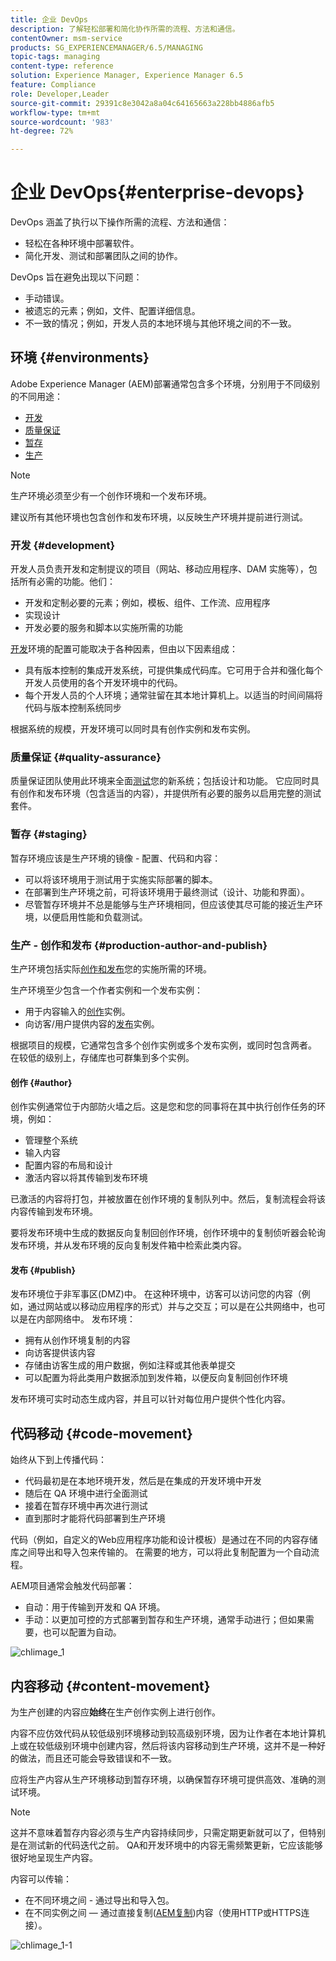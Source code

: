```yaml
---
title: 企业 DevOps
description: 了解轻松部署和简化协作所需的流程、方法和通信。
contentOwner: msm-service
products: SG_EXPERIENCEMANAGER/6.5/MANAGING
topic-tags: managing
content-type: reference
solution: Experience Manager, Experience Manager 6.5
feature: Compliance
role: Developer,Leader
source-git-commit: 29391c8e3042a8a04c64165663a228bb4886afb5
workflow-type: tm+mt
source-wordcount: '983'
ht-degree: 72%

---
```


# 企业 DevOps{#enterprise-devops}

DevOps 涵盖了执行以下操作所需的流程、方法和通信：

* 轻松在各种环境中部署软件。
* 简化开发、测试和部署团队之间的协作。

DevOps 旨在避免出现以下问题：

* 手动错误。
* 被遗忘的元素；例如，文件、配置详细信息。
* 不一致的情况；例如，开发人员的本地环境与其他环境之间的不一致。

## 环境 {#environments}

Adobe Experience Manager (AEM)部署通常包含多个环境，分别用于不同级别的不同用途：

* [开发](#development)
* [质量保证](#quality-assurance)
* [暂存](#staging)
* [生产](#production-author-and-publish)

>[!NOTE]
>
>生产环境必须至少有一个创作环境和一个发布环境。
>
>建议所有其他环境也包含创作和发布环境，以反映生产环境并提前进行测试。

### 开发 {#development}

开发人员负责开发和定制提议的项目（网站、移动应用程序、DAM 实施等），包括所有必需的功能。他们：

* 开发和定制必要的元素；例如，模板、组件、工作流、应用程序
* 实现设计
* 开发必要的服务和脚本以实施所需的功能

[开发](/help/sites-developing/best-practices.md)环境的配置可能取决于各种因素，但由以下因素组成：

* 具有版本控制的集成开发系统，可提供集成代码库。它可用于合并和强化每个开发人员使用的各个开发环境中的代码。
* 每个开发人员的个人环境；通常驻留在其本地计算机上。以适当的时间间隔将代码与版本控制系统同步

根据系统的规模，开发环境可以同时具有创作实例和发布实例。

### 质量保证 {#quality-assurance}

质量保证团队使用此环境来全面[测试](/help/sites-developing/test-plan.md)您的新系统；包括设计和功能。 它应同时具有创作和发布环境（包含适当的内容），并提供所有必要的服务以启用完整的测试套件。

### 暂存 {#staging}

暂存环境应该是生产环境的镜像 - 配置、代码和内容：

* 可以将该环境用于测试用于实施实际部署的脚本。
* 在部署到生产环境之前，可将该环境用于最终测试（设计、功能和界面）。
* 尽管暂存环境并不总是能够与生产环境相同，但应该使其尽可能的接近生产环境，以便启用性能和负载测试。

### 生产 - 创作和发布 {#production-author-and-publish}

生产环境包括实际[创作和发布](/help/sites-authoring/author.md#concept-of-authoring-and-publishing)您的实施所需的环境。

生产环境至少包含一个作者实例和一个发布实例：

* 用于内容输入的[创作](#author)实例。
* 向访客/用户提供内容的[发布](#publish)实例。

根据项目的规模，它通常包含多个创作实例或多个发布实例，或同时包含两者。 在较低的级别上，存储库也可群集到多个实例。

#### 创作 {#author}

创作实例通常位于内部防火墙之后。这是您和您的同事将在其中执行创作任务的环境，例如：

* 管理整个系统
* 输入内容
* 配置内容的布局和设计
* 激活内容以将其传输到发布环境

已激活的内容将打包，并被放置在创作环境的复制队列中。然后，复制流程会将该内容传输到发布环境。

要将发布环境中生成的数据反向复制回创作环境，创作环境中的复制侦听器会轮询发布环境，并从发布环境的反向复制发件箱中检索此类内容。

#### 发布 {#publish}

发布环境位于非军事区(DMZ)中。 在这种环境中，访客可以访问您的内容（例如，通过网站或以移动应用程序的形式）并与之交互；可以是在公共网络中，也可以是在内部网络中。 发布环境：

* 拥有从创作环境复制的内容
* 向访客提供该内容
* 存储由访客生成的用户数据，例如注释或其他表单提交
* 可以配置为将此类用户数据添加到发件箱，以便反向复制回创作环境

发布环境可实时动态生成内容，并且可以针对每位用户提供个性化内容。

## 代码移动 {#code-movement}

始终从下到上传播代码：

* 代码最初是在本地环境开发，然后是在集成的开发环境中开发
* 随后在 QA 环境中进行全面测试
* 接着在暂存环境中再次进行测试
* 直到那时才能将代码部署到生产环境

代码（例如，自定义的Web应用程序功能和设计模板）是通过在不同的内容存储库之间导出和导入包来传输的。 在需要的地方，可以将此复制配置为一个自动流程。

AEM项目通常会触发代码部署：

* 自动：用于传输到开发和 QA 环境。
* 手动：以更加可控的方式部署到暂存和生产环境，通常手动进行；但如果需要，也可以配置为自动。

![chlimage_1](assets/chlimage_1.png)

## 内容移动 {#content-movement}

为生产创建的内容应&#x200B;**始终**&#x200B;在生产创作实例上进行创作。

内容不应仿效代码从较低级别环境移动到较高级别环境，因为让作者在本地计算机上或在较低级别环境中创建内容，然后将该内容移动到生产环境，这并不是一种好的做法，而且还可能会导致错误和不一致。

应将生产内容从生产环境移动到暂存环境，以确保暂存环境可提供高效、准确的测试环境。

>[!NOTE]
>
>这并不意味着暂存内容必须与生产内容持续同步，只需定期更新就可以了，但特别是在测试新的代码迭代之前。 QA和开发环境中的内容无需频繁更新，它应该能够很好地呈现生产内容。

内容可以传输：

* 在不同环境之间 - 通过导出和导入包。
* 在不同实例之间 — 通过直接复制([AEM复制](/help/sites-deploying/replication.md))内容（使用HTTP或HTTPS连接）。

![chlimage_1-1](assets/chlimage_1-1.png)
